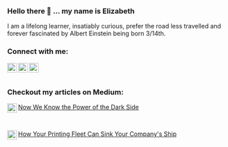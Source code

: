 ### Hello there 👋 ... my name is Elizabeth

I am a lifelong learner, insatiably curious, prefer the road less travelled and forever fascinated by Albert Einstein being born 3/14th.

### Connect with me:

[<img align="left" alt="HadikHuszar | LinkedIn" width="22px" src="https://cdn.jsdelivr.net/npm/simple-icons@v3/icons/linkedin.svg" />](https://www.linkedin.com/in/hadik-barkoczy/)

[<img align="left" alt="codeSTACKr | Twitter" width="22px" src="https://cdn.jsdelivr.net/npm/simple-icons@v3/icons/twitter.svg" />](https://twitter.com/ElizabethHadik)

[<img align="left" alt="HadikHuszar | Medium" width="22px" src="https://cdn.jsdelivr.net/npm/simple-icons@v3/icons/medium.svg" />](https://elizabethhadik.medium.com/)

<br><br>

### Checkout my articles on Medium:

[<img align="left" alt="HadikHuszar | Medium" width="22px" src="https://cdn.jsdelivr.net/npm/simple-icons@v3/icons/medium.svg" />](https://elizabethhadik.medium.com/)

[Now We Know the Power of the Dark Side](https://elizabethhadik.medium.com/now-we-know-the-power-of-the-dark-side-d22953f59129)

<br>

[<img align="left" alt="HadikHuszar | Medium" width="22px" src="https://cdn.jsdelivr.net/npm/simple-icons@v3/icons/medium.svg" />](https://elizabethhadik.medium.com/)

[How Your Printing Fleet Can Sink Your Company's Ship](https://elizabethhadik.medium.com/how-your-printing-fleet-can-sink-your-companys-ship-b9e4ab1fbb06)

<!--
**HadikHuszar/HadikHuszar** is a ✨ _special_ ✨ repository because its `README.md` (this file) appears on your GitHub profile.

Here are some ideas to get you started:

- 🔭 I’m currently working on ...
- 🌱 I’m currently learning ...
- 👯 I’m looking to collaborate on ...
- 🤔 I’m looking for help with ...
- 💬 Ask me about ...
- 📫 How to reach me: ...
- 😄 Pronouns: ...
- ⚡ Fun fact: ...
-->

